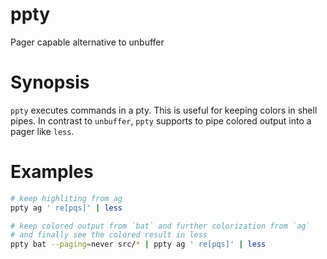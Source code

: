 # ppty
Pager capable alternative to unbuffer

# Synopsis
`ppty` executes commands in a pty.
This is useful for keeping colors in shell pipes.
In contrast to `unbuffer`, `ppty` supports to pipe colored output
into a pager like `less`.

# Examples

```bash
# keep highliting from ag
ppty ag ' re[pqs]' | less

# keep colored output from `bat` and further colorization from `ag`
# and finally see the colored result in less
ppty bat --paging=never src/* | ppty ag ' re[pqs]' | less
```

